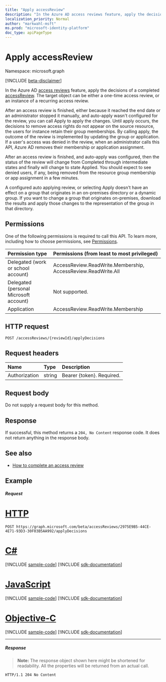 ```yaml
---
title: "Apply accessReview"
description: "In the Azure AD access reviews feature, apply the decisions of a completed accessReview.  The target object can be either a one-time access review, or an instance of a recurring access review.  "
localization_priority: Normal
author: "markwahl-msft"
ms.prod: "microsoft-identity-platform"
doc_type: apiPageType
---
```


# Apply accessReview

Namespace: microsoft.graph

[!INCLUDE [beta-disclaimer](../../includes/beta-disclaimer.md)]

In the Azure AD [access reviews](../resources/accessreviews-root.md) feature, apply the decisions of a completed [accessReview](../resources/accessreview.md).  The target object can be either a one-time access review, or an instance of a recurring access review.  


After an access review is finished, either because it reached the end date or an administrator stopped it manually, and auto-apply wasn't configured for the review, you can call Apply to apply the changes. Until apply occurs, the decisions to remove access rights do not appear on the source resource, the users for instance retain their group memberships. By calling apply, the outcome of the review is implemented by updating the group or application. If a user's access was denied in the review, when an administrator calls this API, Azure AD removes their membership or application assignment. 

After an access review is finished, and auto-apply was configured, then the status of the review will change from Completed through intermediate states and finally will change to state Applied. You should expect to see denied users, if any, being removed from the resource group membership or app assignment in a few minutes.

A configured auto applying review, or selecting Apply doesn't have an effect on a group that originates in an on-premises directory or a dynamic group. If you want to change a group that originates on-premises, download the results and apply those changes to the representation of the group in that directory.


## Permissions
One of the following permissions is required to call this API. To learn more, including how to choose permissions, see [Permissions](/graph/permissions-reference).

|Permission type                        | Permissions (from least to most privileged)              |
|:--------------------------------------|:---------------------------------------------------------|
|Delegated (work or school account)     | AccessReview.ReadWrite.Membership, AccessReview.ReadWrite.All |
|Delegated (personal Microsoft account) | Not supported. |
|Application                            | AccessReview.ReadWrite.Membership |

## HTTP request
<!-- { "blockType": "ignored" } -->
```http
POST /accessReviews/{reviewId}/applyDecisions
```
## Request headers
| Name         | Type        | Description |
|:-------------|:------------|:------------|
| Authorization | string | Bearer \{token\}. Required. |

## Request body
Do not supply a request body for this method.


## Response
If successful, this method returns a `204, No Content` response code. It does not return anything in the response body.

## See also

- [How to complete an access review](https://docs.microsoft.com/azure/active-directory/active-directory-azure-ad-controls-complete-access-review)

## Example
##### Request

# [HTTP](#tab/http)
<!-- {
  "blockType": "request",
  "name": "apply_accessReview"
}-->
```http
POST https://graph.microsoft.com/beta/accessReviews/2975E9B5-44CE-4E71-93D3-30F03B5AA992/applyDecisions
```
# [C#](#tab/csharp)
[!INCLUDE [sample-code](../includes/snippets/csharp/apply-accessreview-csharp-snippets.md)]
[!INCLUDE [sdk-documentation](../includes/snippets/snippets-sdk-documentation-link.md)]

# [JavaScript](#tab/javascript)
[!INCLUDE [sample-code](../includes/snippets/javascript/apply-accessreview-javascript-snippets.md)]
[!INCLUDE [sdk-documentation](../includes/snippets/snippets-sdk-documentation-link.md)]

# [Objective-C](#tab/objc)
[!INCLUDE [sample-code](../includes/snippets/objc/apply-accessreview-objc-snippets.md)]
[!INCLUDE [sdk-documentation](../includes/snippets/snippets-sdk-documentation-link.md)]

---

##### Response
>**Note:** The response object shown here might be shortened for readability. All the properties will be returned from an actual call.
<!-- {
  "blockType": "response",
  "truncated": true
} -->
```http
HTTP/1.1 204 No Content
```

<!-- uuid: 8fcb5dbc-d5aa-4681-8e31-b001d5168d79
2017-06-25 00:00:01 UTC -->
<!--
{
  "type": "#page.annotation",
  "description": "Apply accessReview",
  "keywords": "",
  "section": "documentation",
  "tocPath": "",
  "suppressions": [
  ]
}
-->
